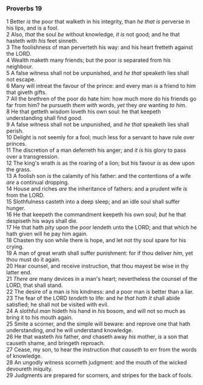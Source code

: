 ### Proverbs 19

1 Better *is* the poor that walketh in his integrity, than *he that is* perverse in his lips, and is a fool.  
2 Also, *that* the soul *be* without knowledge, *it is* not good; and he that hasteth with *his* feet sinneth.  
3 The foolishness of man perverteth his way: and his heart fretteth against the LORD.  
4 Wealth maketh many friends; but the poor is separated from his neighbour.  
5 A false witness shall not be unpunished, and *he that* speaketh lies shall not escape.  
6 Many will intreat the favour of the prince: and every man *is* a friend to him that giveth gifts.  
7 All the brethren of the poor do hate him: how much more do his friends go far from him? he pursueth *them with* words, *yet* they *are* wanting *to him*.  
8 He that getteth wisdom loveth his own soul: he that keepeth understanding shall find good.  
9 A false witness shall not be unpunished, and *he that* speaketh lies shall perish.  
10 Delight is not seemly for a fool; much less for a servant to have rule over princes.  
11 The discretion of a man deferreth his anger; and *it is* his glory to pass over a transgression.  
12 The king's wrath *is* as the roaring of a lion; but his favour *is* as dew upon the grass.  
13 A foolish son *is* the calamity of his father: and the contentions of a wife *are* a continual dropping.  
14 House and riches *are* the inheritance of fathers: and a prudent wife *is* from the LORD.  
15 Slothfulness casteth into a deep sleep; and an idle soul shall suffer hunger.  
16 He that keepeth the commandment keepeth his own soul; *but* he that despiseth his ways shall die.  
17 He that hath pity upon the poor lendeth unto the LORD; and that which he hath given will he pay him again.  
18 Chasten thy son while there is hope, and let not thy soul spare for his crying.  
19 A man of great wrath shall suffer punishment: for if thou deliver *him*, yet thou must do it again.  
20 Hear counsel, and receive instruction, that thou mayest be wise in thy latter end.  
21 *There are* many devices in a man's heart; nevertheless the counsel of the LORD, that shall stand.  
22 The desire of a man *is* his kindness: and a poor man *is* better than a liar.  
23 The fear of the LORD *tendeth* to life: and *he that hath it* shall abide satisfied; he shall not be visited with evil.  
24 A slothful *man* hideth his hand in *his* bosom, and will not so much as bring it to his mouth again.  
25 Smite a scorner, and the simple will beware: and reprove one that hath understanding, *and* he will understand knowledge.  
26 He that wasteth *his* father, *and* chaseth away *his* mother, *is* a son that causeth shame, and bringeth reproach.  
27 Cease, my son, to hear the instruction *that causeth* to err from the words of knowledge.  
28 An ungodly witness scorneth judgment: and the mouth of the wicked devoureth iniquity.  
29 Judgments are prepared for scorners, and stripes for the back of fools.  
